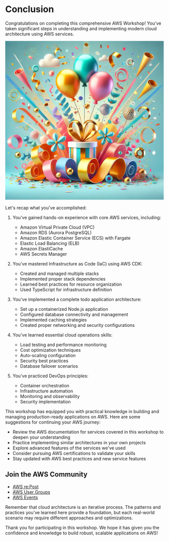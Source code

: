 # Conclusion

Congratulations on completing this comprehensive AWS Workshop! You've taken significant steps in understanding and implementing modern cloud architecture using AWS services.

![Congratulations!](media/congratulations.png)

Let's recap what you've accomplished:

1. You've gained hands-on experience with core AWS services, including:
   - Amazon Virtual Private Cloud (VPC)
   - Amazon RDS (Aurora PostgreSQL)
   - Amazon Elastic Container Service (ECS) with Fargate
   - Elastic Load Balancing (ELB)
   - Amazon ElastiCache
   - AWS Secrets Manager

2. You've mastered Infrastructure as Code (IaC) using AWS CDK:
   - Created and managed multiple stacks
   - Implemented proper stack dependencies
   - Learned best practices for resource organization
   - Used TypeScript for infrastructure definition

3. You've implemented a complete todo application architecture:
   - Set up a containerized Node.js application
   - Configured database connectivity and management
   - Implemented caching strategies
   - Created proper networking and security configurations

4. You've learned essential cloud operations skills:
   - Load testing and performance monitoring
   - Cost optimization techniques
   - Auto-scaling configuration
   - Security best practices
   - Database failover scenarios

5. You've practiced DevOps principles:
   - Container orchestration
   - Infrastructure automation
   - Monitoring and observability
   - Security implementation

This workshop has equipped you with practical knowledge in building and managing production-ready applications on AWS. Here are some suggestions for continuing your AWS journey:

- Review the AWS documentation for services covered in this workshop to deepen your understanding
- Practice implementing similar architectures in your own projects
- Explore advanced features of the services we've used
- Consider pursuing AWS certifications to validate your skills
- Stay updated with AWS best practices and new service features

## Join the AWS Community

- [AWS re:Post](https://repost.aws/)
- [AWS User Groups](https://aws.amazon.com/developer/community/usergroups/)
- [AWS Events](https://aws.amazon.com/events/)

Remember that cloud architecture is an iterative process. The patterns and practices you've learned here provide a foundation, but each real-world scenario may require different approaches and optimizations.

Thank you for participating in this workshop. We hope it has given you the confidence and knowledge to build robust, scalable applications on AWS!
